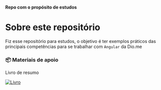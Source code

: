**Repo com o propósito de estudos**

#  Sobre este repositório

Fiz esse repositório para estudos, o objetivo é ter exemplos práticos das principais competências para se trabalhar com `Angular` da Dio.me

### 📦 Materiais de apoio

 Livro de resumo  
 
 [![Livro](https://img.shields.io/badge/Livro-E94D5F?style=for-the-badge)]([https://github.com/felipeAguiarCode/angular-playground/tree/main/C1%20-%20Web%20Components](https://felipe-aguiar.gitbook.io/angular-v17))          
 


